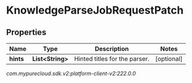# KnowledgeParseJobRequestPatch


## Properties

| Name | Type | Description | Notes |
| ------------ | ------------- | ------------- | ------------- |
| **hints** | **List&lt;String&gt;** | Hinted titles for the parser. |  [optional] |




_com.mypurecloud.sdk.v2:platform-client-v2:222.0.0_
